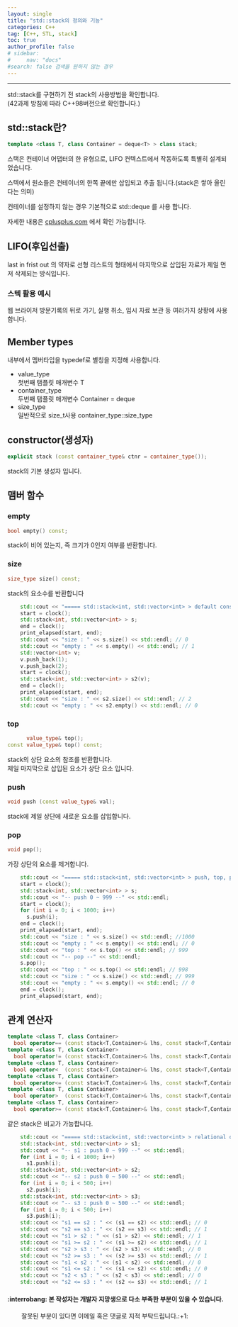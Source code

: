 ```yaml
---
layout: single
title: "std::stack의 정의와 기능"
categories: C++
tag: [C++, STL, stack]
toc: true
author_profile: false
# sidebar:
#     nav: "docs"
#search: false 검색을 원하지 않는 경우
---
```

---
std::stack를 구현하기 전 stack의 사용방법을 확인합니다.  
(42과제 방침에 따라 C++98버전으로 확인합니다.)
## std::stack란?
```c++
template <class T, class Container = deque<T> > class stack;
```
스택은 컨테이너 어댑터의 한 유형으로,  LIFO 컨텍스트에서 작동하도록 특별히 설계되었습니다.
  
스텍에서 원소들은 컨테이너의 한쪽 끝에만 삽입되고 추출 됩니다.(stack은 쌓아 올린다는 의미)

컨테이너를 설정하지 않는 경우 기본적으로 std::deque<T> 를 사용 합니다.  

자세한 내용은 [cplusplus.com] 에서 확인 가능합니다.

## LIFO(후입선출)
last in frist out 의 약자로 선형 리스트의 형태에서 마지막으로 삽입된 자료가 제일 먼저 삭제되는 방식입니다.

### 스텍 활용 예시
웹 브라이저 방문기록의 뒤로 가기, 실행 취소, 임시 자료 보관 등 여러가지 상황에 사용합니다.
  

## Member types
내부에서 멤버타입을 typedef로 별칭을 지정해 사용합니다.  
* value_type  
  첫번째 탬플릿 매개변수 T
* container_type  
  두번째 탬플릿 매개변수 Container = deque<T>
* size_type  
  일반적으로 size_t사용 container_type::size_type

## constructor(생성자)
```c++
explicit stack (const container_type& ctnr = container_type());
```
stack의 기본 생성자 입니다.
## 맴버 함수
### empty
```c++
bool empty() const;
```
stack이 비어 있는지, 즉 크기가 0인지 여부를 반환합니다.
### size
```c++
size_type size() const;
```
stack의 요소수를 반환합니다
```c++
    std::cout << "===== std::stack<int, std::vector<int> > default constructor =====" << std::endl;
    start = clock();
    std::stack<int, std::vector<int> > s;
    end = clock();
    print_elapsed(start, end);
    std::cout << "size : " << s.size() << std::endl; // 0
    std::cout << "empty : " << s.empty() << std::endl; // 1
    std::vector<int> v;
    v.push_back(1);
    v.push_back(2);
    start = clock();
    std::stack<int, std::vector<int> > s2(v);
    end = clock();
    print_elapsed(start, end);
    std::cout << "size : " << s2.size() << std::endl; // 2
    std::cout << "empty : " << s2.empty() << std::endl; // 0
```
### top
```c++
      value_type& top();
const value_type& top() const;
```
stack의 상단 요소의 참조를 반환합니다.  
제일 마지막으로 삽입된 요소가 상단 요소 입니다.  
### push
```c++
void push (const value_type& val);
```
stack에 제일 상단에 새로운 요소를 삽입합니다.
### pop
```c++
void pop();
```
가장 상단의 요소를 제거합니다.
```c++
    std::cout << "===== std::stack<int, std::vector<int> > push, top, pop =====" << std::endl;
    start = clock();
    std::stack<int, std::vector<int> > s;
    std::cout << "-- push 0 ~ 999 --" << std::endl;
    start = clock();
    for (int i = 0; i < 1000; i++)
      s.push(i);
    end = clock();
    print_elapsed(start, end);
    std::cout << "size : " << s.size() << std::endl; //1000
    std::cout << "empty : " << s.empty() << std::endl; // 0
    std::cout << "top : " << s.top() << std::endl; // 999
    std::cout << "-- pop --" << std::endl;
    s.pop();
    std::cout << "top : " << s.top() << std::endl; // 998
    std::cout << "size : " << s.size() << std::endl; // 999
    std::cout << "empty : " << s.empty() << std::endl; // 0
    end = clock();
    print_elapsed(start, end);
```
## 관계 연산자
```c++
template <class T, class Container>
  bool operator== (const stack<T,Container>& lhs, const stack<T,Container>& rhs);
template <class T, class Container>
  bool operator!= (const stack<T,Container>& lhs, const stack<T,Container>& rhs);
template <class T, class Container>
  bool operator<  (const stack<T,Container>& lhs, const stack<T,Container>& rhs);
template <class T, class Container>
  bool operator<= (const stack<T,Container>& lhs, const stack<T,Container>& rhs);
template <class T, class Container>
  bool operator>  (const stack<T,Container>& lhs, const stack<T,Container>& rhs);
template <class T, class Container>
  bool operator>= (const stack<T,Container>& lhs, const stack<T,Container>& rhs);
```
같은 stack은 비교가 가능합니다.
```c++
    std::cout << "===== std::stack<int, std::vector<int> > relational operator =====" << std::endl;
    std::stack<int, std::vector<int> > s1;
    std::cout << "-- s1 : push 0 ~ 999 --" << std::endl;
    for (int i = 0; i < 1000; i++)
      s1.push(i);
    std::stack<int, std::vector<int> > s2;
    std::cout << "-- s2 : push 0 ~ 500 --" << std::endl;
    for (int i = 0; i < 500; i++)
      s2.push(i);
    std::stack<int, std::vector<int> > s3;
    std::cout << "-- s3 : push 0 ~ 500 --" << std::endl;
    for (int i = 0; i < 500; i++)
      s3.push(i);
    std::cout << "s1 == s2 : " << (s1 == s2) << std::endl; // 0
    std::cout << "s2 == s3 : " << (s2 == s3) << std::endl; // 1
    std::cout << "s1 > s2 : " << (s1 > s2) << std::endl; // 1
    std::cout << "s1 >= s2 : " << (s1 >= s2) << std::endl; // 1
    std::cout << "s2 > s3 : " << (s2 > s3) << std::endl; // 0
    std::cout << "s2 >= s3 : " << (s2 >= s3) << std::endl; // 1
    std::cout << "s1 < s2 : " << (s1 < s2) << std::endl; // 0
    std::cout << "s1 <= s2 : " << (s1 <= s2) << std::endl; // 0
    std::cout << "s2 < s3 : " << (s2 < s3) << std::endl; // 0
    std::cout << "s2 <= s3 : " << (s2 <= s3) << std::endl; // 1
```

<div class="notice--primary">
<h4>:interrobang: 본 작성자는 개발자 지망생으로 다소 부족한 부분이 있을 수 있습니다.</h4>
&nbsp;&nbsp;&nbsp;&nbsp;&nbsp;&nbsp;&nbsp;&nbsp;잘못된 부분이 있다면 이메일 혹은 댓글로 지적 부탁드립니다.:+1:
</div>

[cplusplus.com]: http://www.cplusplus.com/reference/stack/stack/?kw=stack